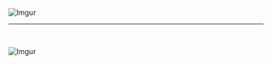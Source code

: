 
![Imgur](https://i.imgur.com/Z38w9u2.jpeg)<br>

---

<br>

![Imgur](https://i.imgur.com/aoBoSXp.jpeg)
